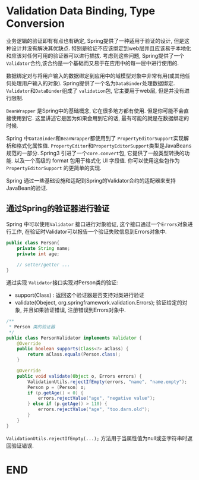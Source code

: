 # Validation Data Binding, Type Conversion

业务逻辑的验证即有有点也有确定, Spring提供了一种适用于验证的设计, 但是这种设计并没有解决其优缺点. 特别是验证不应该绑定到web层并且应该易于本地化和应该对任何可用的验证器可以进行插拔.  考虑到这些问题, Spring提供了一个`Validator`合约,该合约是一个基础而又易于在应用中的每一层中进行使用的.



数据绑定对与将用户输入的数据绑定到应用中的域模型对象中非常有用(或其他任何处理用户输入的对象).  Spring提供了一个名为`DataBinder`处理数据绑定. `Validator`和`DataBinder`组成了 `validation`包, 它主要用于web层, 但是并没有进行限制.



`BeanWrapper` 是Spring中的基础概念, 它在很多地方都有使用. 但是你可能不会直接使用到它.  这里讲述它是因为如果会用到它的话, 最有可能的就是在数据绑定的时候.



Spring 中`DataBinder`和`BeanWrapper`都使用到了 `PropertyEditorSupport`实现解析和格式化属性值.  `PropertyEditor`和`PropertyEditorSupport`类型是JavaBeans规范的一部分. Spring3 引进了一个`core.convert`包, 它提供了一般类型转换的功能. 以及一个高级的 format 包用于格式化 UI 字段值.  你可以使用这些包作为 `PropertyEditorSupport` 的更简单的实现.



Spring 通过一些基础设施和适配到Spring的Validator合约的适配器来支持JavaBean的验证.  



## 通过Spring的验证器进行验证

Spring 中可以使用`Validator` 接口进行对象验证, 这个接口通过一个`Errors`对象进行工作, 在验证时Validator可以报告一个验证失败信息到Errors对象中.

```java
public class Person{
    private String name;
    private int age;
    
    // setter/getter ...
}
```



通过实现 `Validator`接口实现对Person类的验证:

- support(Class) :  返回这个验证器是否支持对类进行验证
- validate(Obeject, org.springframework.validation.Errors); 验证给定的对象,  并且如果验证错误, 注册错误到Errors对象中.

```java
/**
 * Person 类的验证器
 */
public class PersonValidator implements Validator {
    @Override
    public boolean supports(Class<?> aClass) {
        return aClass.equals(Person.class);
    }

    @Override
    public void validate(Object o, Errors errors) {
        ValidationUtils.rejectIfEmpty(errors, "name", "name.empty");
        Person p = (Person) o;
        if (p.getAge() < 0) {
            errors.rejectValue("age", "negative value");
        } else if (p.getAge() > 110) {
            errors.rejectValue("age", "too.darn.old");
        }
    }
}
```

`ValidationUtils.rejectIfEmpty(...);` 方法用于当属性值为null或空字符串时返回验证错误.







































# END







